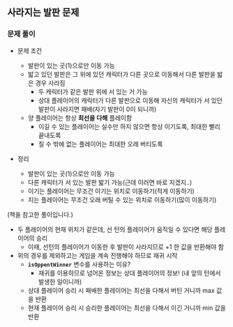 ## 사라지는 발판 문제

### 문제 풀이
- 문제 조건
  - 발판이 있는 곳(1)으로만 이동 가능
  - 밟고 있던 발판은 그 위에 있던 캐릭터가 다른 곳으로 이동해서 다른 발판을 밟은 경우 사라짐
    - 두 캐릭터가 같은 발판 위에 서 있는 거 가능
    - 상대 플레이어의 캐릭터가 다른 발판으로 이동해 자신의 캐릭터가 서 있던 발판이 사라지면 패배(자기 발판이 0이 되니까)
  - 양 플레이어는 항상 **최선을 다해** 플레이함
    - 이길 수 있는 플레이어는 실수만 하지 않으면 항상 이기도록, 최대한 빨리 끝내도록
    - 질 수 밖에 없는 플레이어는 최대한 오래 버티도록

- 정리
  - 발판이 있는 곳(1)으로만 이동 가능
  - 다른 캐릭터가 서 있는 발판 밟기 가능(근데 이러면 바로 지겠지..)
  - 이기는 플레이어는 무조건 이기는 위치로 이동하기(적게 이동하기)
  - 지는 플레이어는 무조건 오래 버틸 수 있는 위치로 이동하기(많이 이동하기)

(책을 참고한 풀이입니다.)
- 두 플레이어의 현재 위치가 같은데, 선 턴의 플레이어가 움직일 수 있다면 해당 플레이어의 승리
  - 이때, 선턴의 플레이어가 이동한 후 발판이 사라지므로 +1 한 값을 반환해야 함
- 위의 경우를 제외하고는 게임을 계속 진행해야 하므로 재귀 시작
  - **`isOppentWinner`** 변수를 사용하는 이유?
    - 재귀를 이용하므로 넘어온 정보는 상대 플레이어의 정보! (내 앞의 턴에서 발생한 일이니까)
  - 상대 플레이어 승리 시 패배한 플레이어는 최선을 다해서 버틴 거니까 max 값을 반환
  - 현재 플레이어 승리 시 승리한 플레이어는 최선을 다해서 이긴 거니까 min 값을 반환